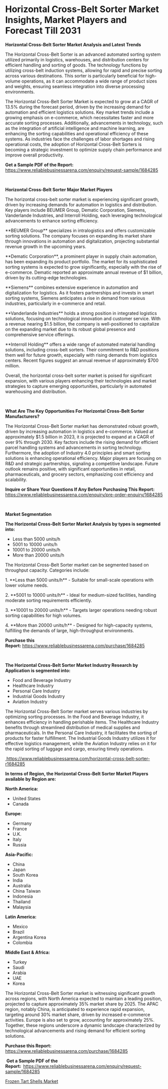 <p><h1>Horizontal Cross-Belt Sorter Market Insights, Market Players and Forecast Till 2031</h1></p><p><strong>Horizontal Cross-Belt Sorter Market Analysis and Latest Trends</strong></p>
<p><p>The Horizontal Cross-Belt Sorter is an advanced automated sorting system utilized primarily in logistics, warehouses, and distribution centers for efficient handling and sorting of goods. The technology functions by utilizing cross-belt induction systems, allowing for rapid and precise sorting across various destinations. This sorter is particularly beneficial for high-volume operations, as it can accommodate a wide range of product sizes and weights, ensuring seamless integration into diverse processing environments.</p><p>The Horizontal Cross-Belt Sorter Market is expected to grow at a CAGR of 13.5% during the forecast period, driven by the increasing demand for automation and efficient logistics solutions. Key market trends include a growing emphasis on e-commerce, which necessitates faster and more accurate sorting processes. Additionally, advancements in technology, such as the integration of artificial intelligence and machine learning, are enhancing the sorting capabilities and operational efficiency of these systems. As industries face the challenges of labor shortages and rising operational costs, the adoption of Horizontal Cross-Belt Sorters is becoming a strategic investment to optimize supply chain performance and improve overall productivity.</p></p>
<p><strong>Get a Sample PDF of the Report:&nbsp;</strong> <a href="https://www.reliablebusinessarena.com/enquiry/request-sample/1684285?utm_campaign=1912&utm_medium=2&utm_source=Github&utm_content=ia&utm_term=30122024&utm_id=horizontal-cross-belt-sorter">https://www.reliablebusinessarena.com/enquiry/request-sample/1684285</a></p>
<p>&nbsp;</p>
<p><strong>Horizontal Cross-Belt Sorter Major Market Players</strong></p>
<p><p>The horizontal cross-belt sorter market is experiencing significant growth, driven by increasing demands for automation in logistics and distribution. Key players include BEUMER Group, Dematic Corporation, Siemens, Vanderlande Industries, and Interroll Holding, each leveraging technological advancements to enhance sorting efficiency.</p><p>**BEUMER Group** specializes in intralogistics and offers customizable sorting solutions. The company focuses on expanding its market share through innovations in automation and digitalization, projecting substantial revenue growth in the upcoming years.</p><p>**Dematic Corporation**, a prominent player in supply chain automation, has been expanding its product portfolio. The market for its sophisticated sorting systems is expected to grow significantly, especially with the rise of e-commerce. Dematic reported an approximate annual revenue of $1 billion, driven by its cutting-edge technologies.</p><p>**Siemens** combines extensive experience in automation and digitalization for logistics. As it fosters partnerships and invests in smart sorting systems, Siemens anticipates a rise in demand from various industries, particularly in e-commerce and retail.</p><p>**Vanderlande Industries** holds a strong position in integrated logistics solutions, focusing on technological innovation and customer service. With a revenue nearing $1.5 billion, the company is well-positioned to capitalize on the expanding market due to its robust global presence and comprehensive service offerings.</p><p>**Interroll Holding** offers a wide range of automated material handling solutions, including cross-belt sorters. Their commitment to R&D positions them well for future growth, especially with rising demands from logistics centers. Recent figures suggest an annual revenue of approximately $700 million.</p><p>Overall, the horizontal cross-belt sorter market is poised for significant expansion, with various players enhancing their technologies and market strategies to capture emerging opportunities, particularly in automated warehousing and distribution.</p></p>
<p>&nbsp;</p>
<p><strong>What Are The Key Opportunities For Horizontal Cross-Belt Sorter Manufacturers?</strong></p>
<p><p>The Horizontal Cross-Belt Sorter market has demonstrated robust growth, driven by increasing automation in logistics and e-commerce. Valued at approximately $1.5 billion in 2023, it is projected to expand at a CAGR of over 9% through 2030. Key factors include the rising demand for efficient parcel handling systems and advancements in sorting technology. Furthermore, the adoption of Industry 4.0 principles and smart sorting solutions is enhancing operational efficiency. Major players are focusing on R&D and strategic partnerships, signaling a competitive landscape. Future outlook remains positive, with significant opportunities in retail, pharmaceuticals, and grocery sectors, emphasizing cost efficiency and scalability.</p></p>
<p><strong>Inquire or Share Your Questions If Any Before Purchasing This Report:</strong> <a href="https://www.reliablebusinessarena.com/enquiry/pre-order-enquiry/1684285?utm_campaign=1912&utm_medium=2&utm_source=Github&utm_content=ia&utm_term=30122024&utm_id=horizontal-cross-belt-sorter">https://www.reliablebusinessarena.com/enquiry/pre-order-enquiry/1684285</a></p>
<p>&nbsp;</p>
<p><strong>Market Segmentation</strong></p>
<p><strong>The Horizontal Cross-Belt Sorter Market Analysis by types is segmented into:</strong></p>
<p><ul><li>Less than 5000 units/h</li><li>5001 to 10000 units/h</li><li>10001 to 20000 units/h</li><li>More than 20000 units/h</li></ul></p>
<p><p>The Horizontal Cross-Belt Sorter market can be segmented based on throughput capacity. Categories include: </p><p>1. **Less than 5000 units/h** - Suitable for small-scale operations with lower volume needs.</p><p>2. **5001 to 10000 units/h** - Ideal for medium-sized facilities, handling moderate sorting requirements efficiently.</p><p>3. **10001 to 20000 units/h** - Targets larger operations needing robust sorting capabilities for high volumes.</p><p>4. **More than 20000 units/h** - Designed for high-capacity systems, fulfilling the demands of large, high-throughput environments.</p></p>
<p><strong>Purchase this Report:&nbsp;</strong><a href="https://www.reliablebusinessarena.com/purchase/1684285?utm_campaign=1912&utm_medium=2&utm_source=Github&utm_content=ia&utm_term=30122024&utm_id=horizontal-cross-belt-sorter">https://www.reliablebusinessarena.com/purchase/1684285</a></p>
<p>&nbsp;</p>
<p><strong>The Horizontal Cross-Belt Sorter Market Industry Research by Application is segmented into:</strong></p>
<p><ul><li>Food and Beverage Industry</li><li>Healthcare Industry</li><li>Personal Care Industry</li><li>Industrial Goods Industry</li><li>Aviation Industry</li></ul></p>
<p><p>The Horizontal Cross-Belt Sorter market serves various industries by optimizing sorting processes. In the Food and Beverage Industry, it enhances efficiency in handling perishable items. The Healthcare Industry benefits through streamlined distribution of medical supplies and pharmaceuticals. In the Personal Care Industry, it facilitates the sorting of products for faster fulfillment. The Industrial Goods Industry utilizes it for effective logistics management, while the Aviation Industry relies on it for the rapid sorting of luggage and cargo, ensuring timely operations.</p></p>
<p><a href="https://www.reliablebusinessarena.com/horizontal-cross-belt-sorter-r1684285?utm_campaign=1912&utm_medium=2&utm_source=Github&utm_content=ia&utm_term=30122024&utm_id=horizontal-cross-belt-sorter">&nbsp;https://www.reliablebusinessarena.com/horizontal-cross-belt-sorter-r1684285</a></p>
<p><strong>In terms of Region, the Horizontal Cross-Belt Sorter Market Players available by Region are:</strong></p>
<p>
    <p> <strong> North America: </strong>
        <ul>
            <li>United States</li>
            <li>Canada</li>
        </ul>
        </p> 
    <p> <strong> Europe: </strong>
        <ul>
            <li>Germany</li>
            <li>France</li>
            <li>U.K.</li>
            <li>Italy</li>
            <li>Russia</li>
        </ul>
        </p> 
    <p> <strong> Asia-Pacific: </strong>
        <ul>
            <li>China</li>
            <li>Japan</li>
            <li>South Korea</li>
            <li>India</li>
            <li>Australia</li>
            <li>China Taiwan</li>
            <li>Indonesia</li>
            <li>Thailand</li>
            <li>Malaysia</li>
        </ul>
        </p> 
    <p> <strong> Latin America: </strong>
        <ul>
            <li>Mexico</li>
            <li>Brazil</li>
            <li>Argentina Korea</li>
            <li>Colombia</li>
        </ul>
        </p> 
    <p> <strong> Middle East & Africa: </strong>
        <ul>
            <li>Turkey</li>
            <li>Saudi</li>
            <li>Arabia</li>
            <li>UAE</li>
            <li>Korea</li>
        </ul>
    </p>
    </p>
<p><p>The Horizontal Cross-Belt Sorter market is witnessing significant growth across regions, with North America expected to maintain a leading position, projected to capture approximately 35% market share by 2025. The APAC region, notably China, is anticipated to experience rapid expansion, targeting around 30% market share, driven by increased e-commerce activities. Europe is also set to grow, accounting for approximately 25%. Together, these regions underscore a dynamic landscape characterized by technological advancements and rising demand for efficient sorting solutions.</p></p>
<p><strong>Purchase this Report: </strong><a href="https://www.reliablebusinessarena.com/purchase/1684285?utm_campaign=1912&utm_medium=2&utm_source=Github&utm_content=ia&utm_term=30122024&utm_id=horizontal-cross-belt-sorter">https://www.reliablebusinessarena.com/purchase/1684285</a></p>
<p>&nbsp;<strong>Get a Sample PDF of the Report:&nbsp;&nbsp;</strong><a href="https://www.reliablebusinessarena.com/enquiry/request-sample/1684285?utm_campaign=1912&utm_medium=2&utm_source=Github&utm_content=ia&utm_term=30122024&utm_id=horizontal-cross-belt-sorter">https://www.reliablebusinessarena.com/enquiry/request-sample/1684285</a></p>
<p><strong></strong></p>
<p><p><a href="https://github.com/globismark/Market-Research-Report-List-5/blob/main/frozen-tart-shells-market.md?utm_campaign=1912&utm_medium=2&utm_source=Github&utm_content=ia&utm_term=30122024&utm_id=horizontal-cross-belt-sorter">Frozen Tart Shells Market</a></p></p>